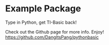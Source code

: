 # Example Package

Type in Python, get TI-Basic back!

Check out the Github page for more info. Enjoy!
https://github.com/DangItsPang/pythonbasic
